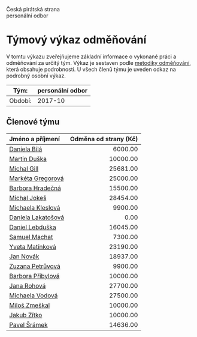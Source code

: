 Česká pirátská strana  
personální odbor

Týmový výkaz odměňování
===========================

V tomtu výkazu zveřejňujeme základní informace o vykonané práci a odměňování
za určitý tým. Výkaz je sestaven podle [metodiky odměňování][metodika],
která obsahuje podrobnosti. U všech členů týmu je uveden odkaz na podrobný osobní výkaz.

Tým:                     | personální odbor
-----------------------  | --------------------
Období:                  | 2017-10

Členové týmu
--------------

| Jméno a příjmení                          |   Odměna od strany (Kč) |
|:------------------------------------------|------------------------:|
| [Daniela Bílá](daniela-bila/)             |                 6000.00 |
| [Martin Duška](martin-duska/)             |                10000.00 |
| [Michal Gill](michal-gill/)               |                25681.00 |
| [Markéta Gregorová](marketa-gregorova/)   |                25000.00 |
| [Barbora Hradečná](barbora-hradecna/)     |                15500.00 |
| [Michal Jokeš](michal-jokes/)             |                28454.00 |
| [Michaela Kleslová](michaela-kleslova/)   |                 9900.00 |
| [Daniela Lakatošová](daniela-lakatosova/) |                    0.00 |
| [Daniel Lebduška](daniel-lebduska/)       |                16045.00 |
| [Samuel Machat](samuel-machat/)           |                 7300.00 |
| [Yveta Matínková](yveta-matinkova/)       |                23190.00 |
| [Jan Novák](jan-novak/)                   |                18937.00 |
| [Zuzana Petrůvová](zuzana-petruvova/)     |                 9900.00 |
| [Barbora Přibylová](barbora-pribylova/)   |                10000.00 |
| [Jana Rohová](jana-rohova/)               |                27700.00 |
| [Michaela Vodová](michaela-vodova/)       |                27500.00 |
| [Miloš Zmeškal](milos-zmeskal/)           |                10000.00 |
| [Jakub Zítko](jakub-zitko/)               |                10000.00 |
| [Pavel Šrámek](pavel-sramek/)             |                14636.00 |


[metodika]: https://redmine.pirati.cz/projects/po/wiki/Odmenovani
